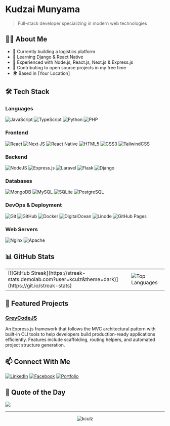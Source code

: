 # Kudzai Munyama

> Full-stack developer specializing in modern web technologies

## 👨‍💻 About Me

- 🔭 Currently building a logistics platform
- 🌱 Learning Django & React Native
- 💼 Experienced with Node.js, React.js, Next.js & Express.js
- 🌟 Contributing to open source projects in my free time
- 🌍 Based in [Your Location]

## 🛠️ Tech Stack

### Languages
![JavaScript](https://img.shields.io/badge/javascript-%23323330.svg?style=for-the-badge&logo=javascript&logoColor=%23F7DF1E) 
![TypeScript](https://img.shields.io/badge/typescript-%23007ACC.svg?style=for-the-badge&logo=typescript&logoColor=white) 
![Python](https://img.shields.io/badge/python-3670A0?style=for-the-badge&logo=python&logoColor=ffdd54) 
![PHP](https://img.shields.io/badge/php-%23777BB4.svg?style=for-the-badge&logo=php&logoColor=white)

### Frontend
![React](https://img.shields.io/badge/react-%2320232a.svg?style=for-the-badge&logo=react&logoColor=%2361DAFB) 
![Next JS](https://img.shields.io/badge/Next-black?style=for-the-badge&logo=next.js&logoColor=white) 
![React Native](https://img.shields.io/badge/react_native-%2320232a.svg?style=for-the-badge&logo=react&logoColor=%2361DAFB)
![HTML5](https://img.shields.io/badge/html5-%23E34F26.svg?style=for-the-badge&logo=html5&logoColor=white)
![CSS3](https://img.shields.io/badge/css3-%231572B6.svg?style=for-the-badge&logo=css3&logoColor=white)
![TailwindCSS](https://img.shields.io/badge/tailwindcss-%2338B2AC.svg?style=for-the-badge&logo=tailwind-css&logoColor=white)

### Backend
![NodeJS](https://img.shields.io/badge/node.js-6DA55F?style=for-the-badge&logo=node.js&logoColor=white) 
![Express.js](https://img.shields.io/badge/express.js-%23404d59.svg?style=for-the-badge&logo=express&logoColor=%2361DAFB) 
![Laravel](https://img.shields.io/badge/laravel-%23FF2D20.svg?style=for-the-badge&logo=laravel&logoColor=white) 
![Flask](https://img.shields.io/badge/flask-%23000.svg?style=for-the-badge&logo=flask&logoColor=white)
![Django](https://img.shields.io/badge/django-%23092E20.svg?style=for-the-badge&logo=django&logoColor=white)

### Databases
![MongoDB](https://img.shields.io/badge/MongoDB-%234ea94b.svg?style=for-the-badge&logo=mongodb&logoColor=white) 
![MySQL](https://img.shields.io/badge/mysql-%2300f.svg?style=for-the-badge&logo=mysql&logoColor=white) 
![SQLite](https://img.shields.io/badge/sqlite-%2307405e.svg?style=for-the-badge&logo=sqlite&logoColor=white)
![PostgreSQL](https://img.shields.io/badge/postgresql-%23316192.svg?style=for-the-badge&logo=postgresql&logoColor=white)

### DevOps & Deployment
![Git](https://img.shields.io/badge/git-%23F05033.svg?style=for-the-badge&logo=git&logoColor=white) 
![GitHub](https://img.shields.io/badge/github-%23121011.svg?style=for-the-badge&logo=github&logoColor=white)
![Docker](https://img.shields.io/badge/docker-%230db7ed.svg?style=for-the-badge&logo=docker&logoColor=white)
![DigitalOcean](https://img.shields.io/badge/DigitalOcean-%230167ff.svg?style=for-the-badge&logo=digitalOcean&logoColor=white) 
![Linode](https://img.shields.io/badge/linode-00A95C?style=for-the-badge&logo=linode&logoColor=white)
![GitHub Pages](https://img.shields.io/badge/github%20pages-121013?style=for-the-badge&logo=github&logoColor=white)

### Web Servers
![Nginx](https://img.shields.io/badge/nginx-%23009639.svg?style=for-the-badge&logo=nginx&logoColor=white) 
![Apache](https://img.shields.io/badge/apache-%23D42029.svg?style=for-the-badge&logo=apache&logoColor=white)

## 📊 GitHub Stats

<div align="center">
  <table>
    <tr>
      <td>
        [![GitHub Streak](https://streak-stats.demolab.com?user=kculz&theme=dark)](https://git.io/streak-stats)
      </td>
      <td>
        <img src="https://github-readme-stats.vercel.app/api/top-langs/?username=kculz&theme=github_dark&hide_border=false&include_all_commits=true&count_private=true&layout=compact" alt="Top Languages" />
      </td>
    </tr>
  </table>
</div>

## 🚀 Featured Projects

### [GreyCodeJS](https://github.com/kculz/greycodejs)
An Express.js framework that follows the MVC architectural pattern with built-in CLI tools to help developers build production-ready applications efficiently. Features include scaffolding, routing helpers, and automated project structure generation.


## 📫 Connect With Me

[![LinkedIn](https://img.shields.io/badge/LinkedIn-%230077B5.svg?logo=linkedin&logoColor=white)](https://linkedin.com/in/kudzai-munyama-74240019b)
[![Facebook](https://img.shields.io/badge/Facebook-%231877F2.svg?logo=Facebook&logoColor=white)](https://facebook.com/kudzai.munyama.73)
[![Portfolio](https://img.shields.io/badge/Portfolio-%23000000.svg?logo=firefox&logoColor=#FF7139)](https://kculz.github.io/kudzai-portifolio/)

## 💭 Quote of the Day

![](https://quotes-github-readme.vercel.app/api?type=horizontal&theme=radical)

---

<p align="center">
  <img src="https://komarev.com/ghpvc/?username=kculz&label=Profile%20views&color=0e75b6&style=flat" alt="kculz" />
</p>

<!-- Last updated: April 2025 -->
